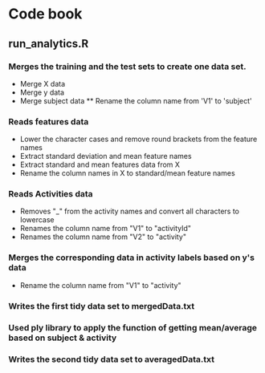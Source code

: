 # Code book
## run_analytics.R
### Merges the training and the test sets to create one data set.
* Merge X data
* Merge y data
* Merge subject data
** Rename the column name from 'V1' to 'subject'   

### Reads features data 
* Lower the character cases and remove round brackets from the feature names    
* Extract standard deviation and mean feature names  
* Extract standard and mean features data from X  
* Rename the column names in X to standard/mean feature names  
  
### Reads Activities data  
* Removes "_" from the activity names and convert all characters to lowercase  
* Renames the column name from "V1" to "activityId"  
* Renames the column name from "V2" to "activity"
  
### Merges the corresponding data in activity labels based on y's data  
* Rename the column name from "V1" to "activity"  
  
### Writes the first tidy data set to mergedData.txt
### Used ply library to apply the function of getting mean/average based on subject & activity
### Writes the second tidy data set to averagedData.txt
